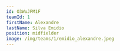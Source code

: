 ```yaml
---
id: O3WuJPM1F
teamId: 1
firstName: Alexandre
lastName: Silva Emidio
position: midfielder
image: /img/teams/1/emidio_alexandre.jpeg
---
```

